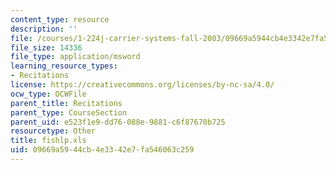 ```yaml
---
content_type: resource
description: ''
file: /courses/1-224j-carrier-systems-fall-2003/09669a5944cb4e3342e7fa546063c259_fishlp.xls
file_size: 14336
file_type: application/msword
learning_resource_types:
- Recitations
license: https://creativecommons.org/licenses/by-nc-sa/4.0/
ocw_type: OCWFile
parent_title: Recitations
parent_type: CourseSection
parent_uid: e523f1e9-dd76-088e-9881-c6f87670b725
resourcetype: Other
title: fishlp.xls
uid: 09669a59-44cb-4e33-42e7-fa546063c259
---
```

